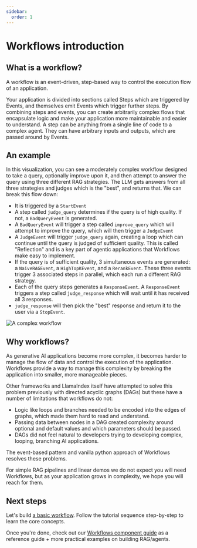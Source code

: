 ```yaml
---
sidebar:
  order: 1
---
```


# Workflows introduction

## What is a workflow?

A workflow is an event-driven, step-based way to control the execution flow of an application.

Your application is divided into sections called Steps which are triggered by Events, and themselves emit Events which trigger further steps. By combining steps and events, you can create arbitrarily complex flows that encapsulate logic and make your application more maintainable and easier to understand. A step can be anything from a single line of code to a complex agent. They can have arbitrary inputs and outputs, which are passed around by Events.

## An example

In this visualization, you can see a moderately complex workflow designed to take a query, optionally improve upon it, and then attempt to answer the query using three different RAG strategies. The LLM gets answers from all three strategies and judges which is the "best", and returns that. We can break this flow down:

* It is triggered by a `StartEvent`
* A step called `judge_query` determines if the query is of high quality. If not, a `BadQueryEvent` is generated.
* A `BadQueryEvent` will trigger a step called `improve_query` which will attempt to improve the query, which will then trigger a `JudgeEvent`
* A `JudgeEvent` will trigger `judge_query` again, creating a loop which can continue until the query is judged of sufficient quality. This is called "Reflection" and is a key part of agentic applications that Workflows make easy to implement.
* If the query is of sufficient quality, 3 simultaneous events are generated: a `NaiveRAGEvent`, a `HighTopKEvent`, and a `RerankEvent`. These three events trigger 3 associated steps in parallel, which each run a different RAG strategy.
* Each of the query steps generates a `ResponseEvent`. A `ResponseEvent` triggers a step called `judge_response` which will wait until it has received all 3 responses.
* `judge_response` will then pick the "best" response and return it to the user via a `StopEvent`.

![A complex workflow](/python/framework/understanding/workflows/complex_flow.png)

## Why workflows?

As generative AI applications become more complex, it becomes harder to manage the flow of data and control the execution of the application. Workflows provide a way to manage this complexity by breaking the application into smaller, more manageable pieces.

Other frameworks and LlamaIndex itself have attempted to solve this problem previously with directed acyclic graphs (DAGs) but these have a number of limitations that workflows do not:

* Logic like loops and branches needed to be encoded into the edges of graphs, which made them hard to read and understand.
* Passing data between nodes in a DAG created complexity around optional and default values and which parameters should be passed.
* DAGs did not feel natural to developers trying to developing complex, looping, branching AI applications.

The event-based pattern and vanilla python approach of Workflows resolves these problems.

For simple RAG pipelines and linear demos we do not expect you will need Workflows, but as your application grows in complexity, we hope you will reach for them.

## Next steps

Let's build [a basic workflow](/python/framework/understanding/workflows/basic_flow). Follow the tutorial sequence step-by-step to learn the core concepts.

Once you're done, check out our [Workflows component guide](/python/framework/module_guides/workflow) as a reference guide + more practical examples on building RAG/agents.
